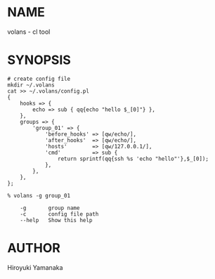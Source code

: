 # NAME

volans - cl tool 

# SYNOPSIS

    # create config file
    mkdir ~/.volans
    cat >> ~/.volans/config.pl
    {
        hooks => {
            echo => sub { qq{echo "hello $_[0]"} },
        },
        groups => {
            'group_01' => {
                'before_hooks' => [qw/echo/],
                'after_hooks'  => [qw/echo/],
                'hosts'        => [qw/127.0.0.1/],
                'cmd'          => sub {
                    return sprintf(qq{ssh %s 'echo "hello"'},$_[0]); 
                },
            },
        },
    };
    
    % volans -g group_01 

        -g       group name
        -c       config file path
        --help   Show this help

# AUTHOR

Hiroyuki Yamanaka

